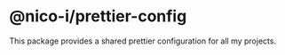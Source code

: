 # @nico-i/prettier-config

This package provides a shared prettier configuration for all my projects.
